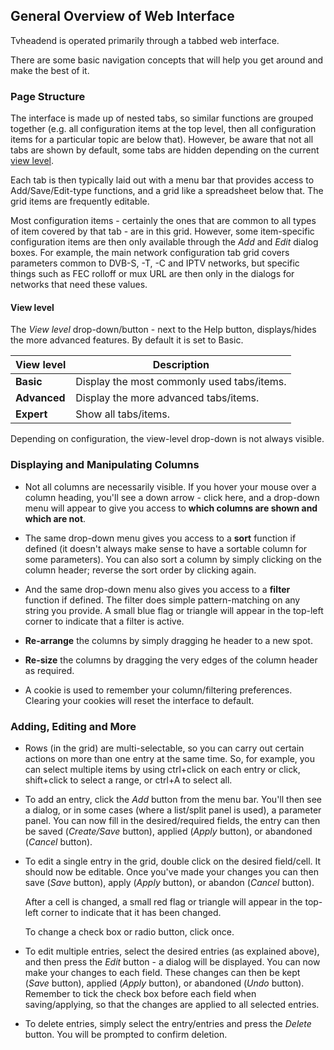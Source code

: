 ## General Overview of Web Interface

Tvheadend is operated primarily through a tabbed web interface. 

There are some basic navigation concepts that will help you get around and
make the best of it.

### Page Structure

The interface is made up of nested tabs, so similar functions are grouped
together (e.g. all configuration items at the top level, then all configuration
items for a particular topic are below that). However, be aware that not all tabs are 
shown by default, some tabs are hidden depending on the current [view level](#view-level).

Each tab is then typically laid out with a menu bar that provides access 
to Add/Save/Edit-type functions, and a grid like a spreadsheet below that.
The grid items are frequently editable.

Most configuration items - certainly the ones that are common to all types
of item covered by that tab - are in this grid. However, some item-specific
configuration items are then only available through the *Add* and *Edit*
dialog boxes. For example, the main network configuration tab grid covers
parameters common to DVB-S, -T, -C and IPTV networks, but specific things
such as FEC rolloff or mux URL are then only in the dialogs for networks
that need these values.

#### View level

The *View level* drop-down/button - next to the Help button, 
displays/hides the more advanced features. By default it is set to Basic.

View level            | Description
----------------------|-------------------------------------------------
**Basic**             | Display the most commonly used tabs/items.
**Advanced**          | Display the more advanced tabs/items.
**Expert**            | Show all tabs/items.

Depending on configuration, the view-level drop-down is not always visible.

### Displaying and Manipulating Columns

* Not all columns are necessarily visible. If you hover your mouse over a
  column heading, you'll see a down arrow - click here, and a drop-down menu
  will appear to give you access to **which columns are shown and which are not**.
  
* The same drop-down menu gives you access to a **sort** function if defined
  (it doesn't always make sense to have a sortable column for some parameters).
  You can also sort a column by simply clicking on the column header; reverse
  the sort order by clicking again.

* And the same drop-down menu also gives you access to a **filter** function
  if defined. The filter does simple pattern-matching on any string you
  provide. A small blue flag or triangle will appear in the top-left 
  corner to indicate that a filter is active.
  
* **Re-arrange** the columns by simply dragging he header to a new spot.

* **Re-size** the columns by dragging the very edges of the column header as
  required. 
  
* A cookie is used to remember your column/filtering preferences. Clearing
  your cookies will reset the interface to default.

### Adding, Editing and More

* Rows (in the grid) are multi-selectable, so you can carry out certain actions on
  more than one entry at the same time. So, for example, you can select
  multiple items by using ctrl+click on each entry or click, 
  shift+click to select a range, or ctrl+A to select all.

* To add an entry, click the *Add* button from the menu bar. You'll then 
  see a dialog, or in some cases (where a list/split panel is used), a 
  parameter panel. You can now fill in the desired/required fields, the 
  entry can then be saved (*Create/Save* button), applied (*Apply* button), 
  or abandoned (*Cancel* button).
  
* To edit a single entry in the grid, double click on the desired field/cell. 
  It should now be editable. Once you've made your changes you can then 
  save (*Save* button), apply (*Apply* button), or abandon (*Cancel* button).
  
  After a cell is changed, a small red flag or triangle will appear in 
  the top-left corner to indicate that it has been changed.
  
  To change a check box or radio button, click once.

* To edit multiple entries, select the desired entries (as explained above), and 
  then press the *Edit* button - a dialog will be displayed. You can now make 
  your changes to each field. These changes can then be kept (*Save* button), 
  applied (*Apply* button), or abandoned (*Undo* button). Remember to tick the 
  check box before each field when saving/applying, so that the changes are applied 
  to all selected entries.
  
* To delete entries, simply select the entry/entries and press the *Delete* button.
  You will be prompted to confirm deletion.
